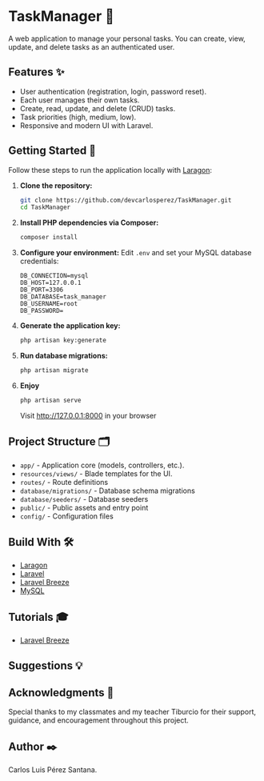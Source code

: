 # TaskManager 📝

A web application to manage your personal tasks. You can create, view, update, and delete tasks as an authenticated user.

## Features ✨

- User authentication (registration, login, password reset).
- Each user manages their own tasks.
- Create, read, update, and delete (CRUD) tasks.
- Task priorities (high, medium, low).
- Responsive and modern UI with Laravel.

## Getting Started 🚀

Follow these steps to run the application locally with [Laragon](https://laragon.org/):

1. **Clone the repository:**
   ```sh
   git clone https://github.com/devcarlosperez/TaskManager.git
   cd TaskManager
   ```

2. **Install PHP dependencies via Composer:**
   ```sh
   composer install
   ```

3. **Configure your environment:**
   Edit `.env` and set your MySQL database credentials:
   ```
   DB_CONNECTION=mysql
   DB_HOST=127.0.0.1
   DB_PORT=3306
   DB_DATABASE=task_manager
   DB_USERNAME=root
   DB_PASSWORD=
   ```

4. **Generate the application key:**
   ```sh
   php artisan key:generate
   ```

5. **Run database migrations:**
   ```sh
   php artisan migrate
   ```

6. **Enjoy**
   ```sh
   php artisan serve
   ```
   Visit http://127.0.0.1:8000 in your browser

## Project Structure 🗂️

- `app/` - Application core (models, controllers, etc.).
- `resources/views/` - Blade templates for the UI.
- `routes/` - Route definitions
- `database/migrations/` - Database schema migrations
- `database/seeders/` - Database seeders
- `public/` - Public assets and entry point
- `config/` - Configuration files

## Build With 🛠️

- [Laragon](https://laragon.org/)
- [Laravel](https://laravel.com/)
- [Laravel Breeze](https://laravel.com/docs/starter-kits#laravel-breeze)
- [MySQL](https://www.mysql.com/)

## Tutorials 🎓

- [Laravel Breeze](https://www.youtube.com/watch?v=3hRkE64YIqg)

## Suggestions 💡


## Acknowledgments 🎁

Special thanks to my classmates and my teacher Tiburcio for their support, guidance, and encouragement throughout this project.

## Author ✒️

Carlos Luis Pérez Santana.
